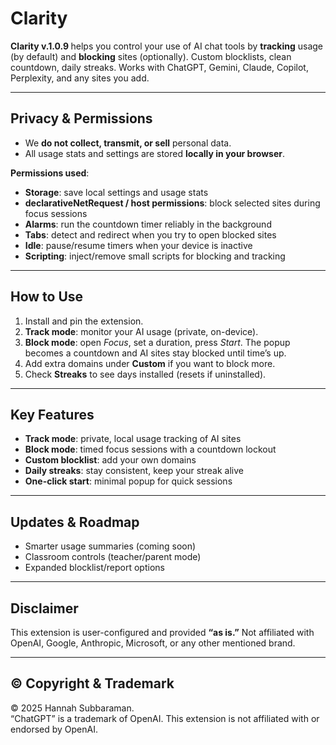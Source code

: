 # Clarity

<p><strong>Clarity v.1.0.9 </strong> helps you control your use of AI chat tools by <strong>tracking</strong> usage (by default) and <strong>blocking</strong> sites (optionally).
Custom blocklists, clean countdown, daily streaks.
Works with ChatGPT, Gemini, Claude, Copilot, Perplexity, and any sites you add.</p>

<hr />

<h2> Privacy &amp; Permissions</h2>
<ul>
  <li>We <strong>do not collect, transmit, or sell</strong> personal data.</li>
  <li>All usage stats and settings are stored <strong>locally in your browser</strong>.</li>
</ul>

<p><strong>Permissions used</strong>:</p>
<ul>
  <li><strong>Storage</strong>: save local settings and usage stats</li>
  <li><strong>declarativeNetRequest / host permissions</strong>: block selected sites during focus sessions</li>
  <li><strong>Alarms</strong>: run the countdown timer reliably in the background</li>
  <li><strong>Tabs</strong>: detect and redirect when you try to open blocked sites</li>
  <li><strong>Idle</strong>: pause/resume timers when your device is inactive</li>
  <li><strong>Scripting</strong>: inject/remove small scripts for blocking and tracking</li>
</ul>

<hr />

<h2> How to Use</h2>
<ol>
  <li>Install and pin the extension.</li>
  <li><strong>Track mode</strong>: monitor your AI usage (private, on-device).</li>
  <li><strong>Block mode</strong>: open <em>Focus</em>, set a duration, press <em>Start</em>.
    The popup becomes a countdown and AI sites stay blocked until time’s up.</li>
  <li>Add extra domains under <strong>Custom</strong> if you want to block more.</li>
  <li>Check <strong>Streaks</strong> to see days installed (resets if uninstalled).</li>
</ol>

<hr />

<h2> Key Features</h2>
<ul>
  <li><strong>Track mode</strong>: private, local usage tracking of AI sites</li>
  <li><strong>Block mode</strong>: timed focus sessions with a countdown lockout</li>
  <li><strong>Custom blocklist</strong>: add your own domains</li>
  <li><strong>Daily streaks</strong>: stay consistent, keep your streak alive</li>
  <li><strong>One-click start</strong>: minimal popup for quick sessions</li>
</ul>

<hr />

<h2> Updates &amp; Roadmap</h2>
<ul>
  <li>Smarter usage summaries (coming soon)</li>
  <li>Classroom controls (teacher/parent mode)</li>
  <li>Expanded blocklist/report options</li>
</ul>

<hr />

<h2> Disclaimer</h2>
<p>This extension is user-configured and provided <strong>“as is.”</strong>
Not affiliated with OpenAI, Google, Anthropic, Microsoft, or any other mentioned brand.</p>

<hr />

<h2>© Copyright &amp; Trademark</h2>
<p>© 2025 Hannah Subbaraman.<br />
“ChatGPT” is a trademark of OpenAI. This extension is not affiliated with or endorsed by OpenAI.</p>
